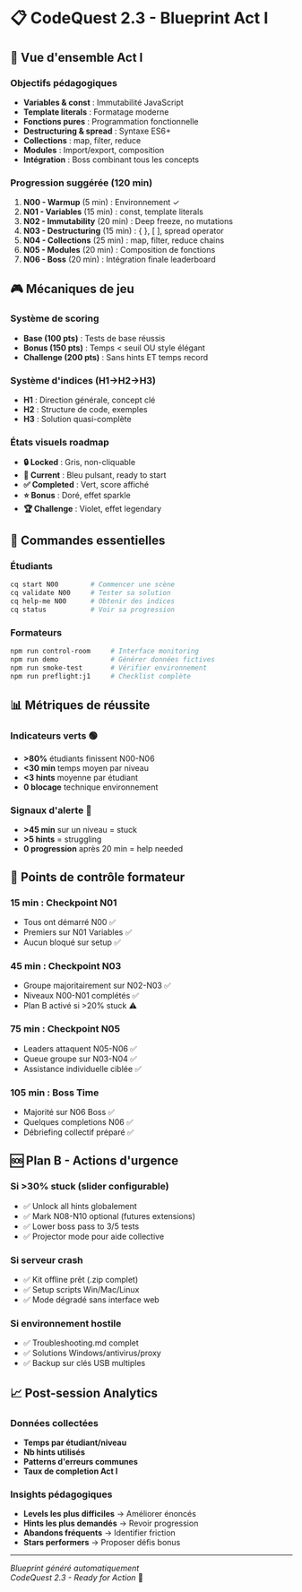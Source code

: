 # 📋 CodeQuest 2.3 - Blueprint Act I

## 🎯 Vue d'ensemble Act I

### Objectifs pédagogiques
- **Variables & const** : Immutabilité JavaScript
- **Template literals** : Formatage moderne  
- **Fonctions pures** : Programmation fonctionnelle
- **Destructuring & spread** : Syntaxe ES6+
- **Collections** : map, filter, reduce
- **Modules** : Import/export, composition
- **Intégration** : Boss combinant tous les concepts

### Progression suggérée (120 min)
1. **N00 - Warmup** (5 min) : Environnement ✓
2. **N01 - Variables** (15 min) : const, template literals  
3. **N02 - Immutability** (20 min) : Deep freeze, no mutations
4. **N03 - Destructuring** (15 min) : { }, [ ], spread operator
5. **N04 - Collections** (25 min) : map, filter, reduce chains
6. **N05 - Modules** (20 min) : Composition de fonctions
7. **N06 - Boss** (20 min) : Intégration finale leaderboard

## 🎮 Mécaniques de jeu

### Système de scoring
- **Base (100 pts)** : Tests de base réussis
- **Bonus (150 pts)** : Temps < seuil OU style élégant  
- **Challenge (200 pts)** : Sans hints ET temps record

### Système d'indices (H1→H2→H3)
- **H1** : Direction générale, concept clé
- **H2** : Structure de code, exemples
- **H3** : Solution quasi-complète

### États visuels roadmap
- **🔒 Locked** : Gris, non-cliquable
- **🎯 Current** : Bleu pulsant, ready to start
- **✅ Completed** : Vert, score affiché
- **⭐ Bonus** : Doré, effet sparkle
- **🏆 Challenge** : Violet, effet legendary

## 🔧 Commandes essentielles

### Étudiants
```bash
cq start N00        # Commencer une scène
cq validate N00     # Tester sa solution  
cq help-me N00      # Obtenir des indices
cq status           # Voir sa progression
```

### Formateurs  
```bash
npm run control-room     # Interface monitoring
npm run demo             # Générer données fictives
npm run smoke-test       # Vérifier environnement
npm run preflight:j1     # Checklist complète
```

## 📊 Métriques de réussite

### Indicateurs verts 🟢
- **>80%** étudiants finissent N00-N06
- **<30 min** temps moyen par niveau  
- **<3 hints** moyenne par étudiant
- **0 blocage** technique environnement

### Signaux d'alerte 🔴  
- **>45 min** sur un niveau = stuck
- **>5 hints** = struggling  
- **0 progression** après 20 min = help needed

## 🎯 Points de contrôle formateur

### 15 min : Checkpoint N01
- Tous ont démarré N00 ✅
- Premiers sur N01 Variables ✅  
- Aucun bloqué sur setup ✅

### 45 min : Checkpoint N03  
- Groupe majoritairement sur N02-N03 ✅
- Niveaux N00-N01 complétés ✅
- Plan B activé si >20% stuck ⚠️

### 75 min : Checkpoint N05
- Leaders attaquent N05-N06 ✅
- Queue groupe sur N03-N04 ✅  
- Assistance individuelle ciblée ✅

### 105 min : Boss Time
- Majorité sur N06 Boss ✅
- Quelques completions N06 ✅
- Débriefing collectif préparé ✅

## 🆘 Plan B - Actions d'urgence

### Si >30% stuck (slider configurable)
- ✅ Unlock all hints globalement
- ✅ Mark N08-N10 optional (futures extensions)
- ✅ Lower boss pass to 3/5 tests
- ✅ Projector mode pour aide collective

### Si serveur crash  
- ✅ Kit offline prêt (.zip complet)
- ✅ Setup scripts Win/Mac/Linux  
- ✅ Mode dégradé sans interface web

### Si environnement hostile
- ✅ Troubleshooting.md complet
- ✅ Solutions Windows/antivirus/proxy
- ✅ Backup sur clés USB multiples

## 📈 Post-session Analytics

### Données collectées
- **Temps par étudiant/niveau** 
- **Nb hints utilisés**
- **Patterns d'erreurs communes**
- **Taux de completion Act I**

### Insights pédagogiques
- **Levels les plus difficiles** → Améliorer énoncés
- **Hints les plus demandés** → Revoir progression  
- **Abandons fréquents** → Identifier friction
- **Stars performers** → Proposer défis bonus

---

*Blueprint généré automatiquement*  
*CodeQuest 2.3 - Ready for Action* 🚀